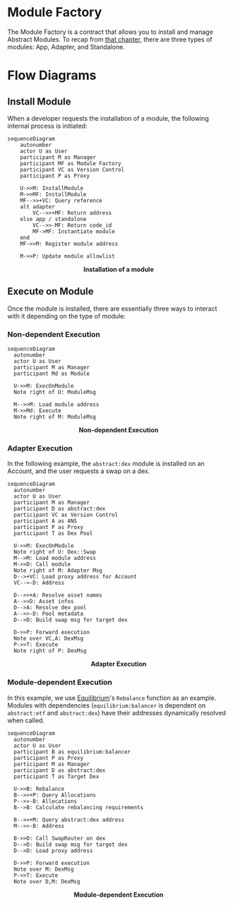 # Module Factory

The Module Factory is a contract that allows you to install and manage Abstract Modules. To recap
from [that chapter](../3_framework/7_module_types.md), there are three types of modules: App, Adapter, and Standalone.

# Flow Diagrams

## Install Module
When a developer requests the installation of a module, the following internal process is initiated:

```mermaid
sequenceDiagram
    autonumber
    actor U as User
    participant M as Manager
    participant MF as Module Factory
    participant VC as Version Control
    participant P as Proxy

    U->>M: InstallModule
    M->>MF: InstallModule
    MF-->>+VC: Query reference
    alt adapter
        VC-->>+MF: Return address
    else app / standalone
        VC-->>-MF: Return code_id
        MF->MF: Instantiate module
    end
    MF->>M: Register module address

    M->>P: Update module allowlist
```
<figcaption align = "center"><b>Installation of a module</b></figcaption>

## Execute on Module

Once the module is installed, there are essentially three ways to interact with it depending on the type of module:

### Non-dependent Execution
```mermaid
sequenceDiagram
  autonumber
  actor U as User
  participant M as Manager
  participant Md as Module

  U->>M: ExecOnModule
  Note right of U: ModuleMsg
  
  M-->>M: Load module address
  M->>Md: Execute
  Note right of M: ModuleMsg
```
<figcaption align = "center"><b>Non-dependent Execution</b></figcaption>

### Adapter Execution

In the following example, the `abstract:dex` module is installed on an Account, and the user requests a swap on a dex.

```mermaid
sequenceDiagram
  autonumber
  actor U as User
  participant M as Manager
  participant D as abstract:dex
  participant VC as Version Control
  participant A as ANS
  participant P as Proxy
  participant T as Dex Pool

  U->>M: ExecOnModule
  Note right of U: Dex::Swap
  M-->M: Load module address
  M->>D: Call module
  Note right of M: Adapter Msg
  D-->+VC: Load proxy address for Account
  VC-->-D: Address

  D-->>+A: Resolve asset names
  A-->>D: Asset infos
  D-->A: Resolve dex pool
  A-->>-D: Pool metadata
  D-->D: Build swap msg for target dex
  
  D->>P: Forward execution
  Note over VC,A: DexMsg
  P->>T: Execute
  Note right of P: DexMsg

```
<figcaption align = "center"><b>Adapter Execution</b></figcaption>

### Module-dependent Execution

In this example, we use [Equilibrium](../../use_cases/equilibrium.md)'s `Rebalance` function as an example. Modules with dependencies (`equilibrium:balancer` is dependent on `abstract:etf` and `abstract:dex`) have their addresses dynamically resolved when called.

```mermaid
sequenceDiagram
  autonumber
  actor U as User
  participant B as equilibrium:balancer
  participant P as Proxy
  participant M as Manager
  participant D as abstract:dex
  participant T as Target Dex

  U->>B: Rebalance
  B-->>+P: Query Allocations
  P-->>-B: Allocations
  B-->B: Calculate rebalancing requirements

  B-->>+M: Query abstract:dex address
  M-->>-B: Address

  B->>D: Call SwapRouter on dex
  D-->D: Build swap msg for target dex
  D-->D: Load proxy address
  
  D->>P: Forward execution
  Note over M: DexMsg
  P->>T: Execute
  Note over D,M: DexMsg
```
<figcaption align = "center"><b>Module-dependent Execution</b></figcaption>
